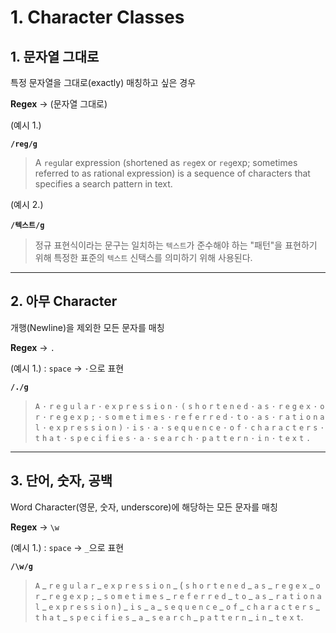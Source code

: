 # 1. Character Classes

## 1. 문자열 그대로

특정 문자열을 그대로(exactly) 매칭하고 싶은 경우

**Regex** → (문자열 그대로)

(예시 1.)

**`/reg/g`**

> A `reg`ular expression (shortened as `reg`ex or `reg`exp; sometimes referred to as rational expression) is a sequence of characters that specifies a search pattern in text.

(예시 2.)

**`/텍스트/g`**

> 정규 표현식이라는 문구는 일치하는 `텍스트`가 준수해야 하는 "패턴"을 표현하기 위해 특정한 표준의 `텍스트` 신택스를 의미하기 위해 사용된다.

---

## 2. 아무 Character

개행(Newline)을 제외한 모든 문자를 매칭

**Regex** → `.`

(예시 1.) : `space` → `·`으로 표현

**`/./g`**

> `A` `·` `r` `e` `g` `u` `l` `a` `r` `·` `e` `x` `p` `r` `e` `s` `s` `i` `o` `n` `·` `(` `s` `h` `o` `r` `t` `e` `n` `e` `d` `·` `a` `s` `·` `r` `e` `g` `e` `x` `·` `o` `r` `·` `r` `e` `g` `e` `x` `p` `;` `·` `s` `o` `m` `e` `t` `i` `m` `e` `s` `·` `r` `e` `f` `e` `r` `r` `e` `d` `·` `t` `o` `·` `a` `s` `·` `r` `a` `t` `i` `o` `n` `a` `l` `·` `e` `x` `p` `r` `e` `s` `s` `i` `o` `n` `)` `·` `i` `s` `·` `a` `·` `s` `e` `q` `u` `e` `n` `c` `e` `·` `o` `f` `·` `c` `h` `a` `r` `a` `c` `t` `e` `r` `s` `·` `t` `h` `a` `t` `·` `s` `p` `e` `c` `i` `f` `i` `e` `s` `·` `a` `·` `s` `e` `a` `r` `c` `h` `·` `p` `a` `t` `t` `e` `r` `n` `·` `i` `n` `·` `t` `e` `x` `t` `.`

---

## 3. 단어, 숫자, 공백

Word Character(영문, 숫자, underscore)에 해당하는 모든 문자를 매칭

**Regex** → `\w`

(예시 1.) : `space` → `_`으로 표현

**`/\w/g`**

> `A` _ `r` `e` `g` `u` `l` `a` `r` _ `e` `x` `p` `r` `e` `s` `s` `i` `o` `n` _ ( `s` `h` `o` `r` `t` `e` `n` `e` `d` _ `a` `s` _ `r` `e` `g` `e` `x` _ `o` `r` _ `r` `e` `g` `e` `x` `p` `;` _ `s` `o` `m` `e` `t` `i` `m` `e` `s` _ `r` `e` `f` `e` `r` `r` `e` `d` _ `t` `o` _ `a` `s` _ `r` `a` `t` `i` `o` `n` `a` `l` _ `e` `x` `p` `r` `e` `s` `s` `i` `o` `n` ) _ `i` `s` _ `a` _ `s` `e` `q` `u` `e` `n` `c` `e` _ `o` `f` _ `c` `h` `a` `r` `a` `c` `t` `e` `r` `s` _ `t` `h` `a` `t` _ `s` `p` `e` `c` `i` `f` `i` `e` `s` _ `a` _ `s` `e` `a` `r` `c` `h` _ `p` `a` `t` `t` `e` `r` `n` _ `i` `n` _ `t` `e` `x` `t`.

